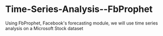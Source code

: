 # Time-Series-Analysis--FbProphet

Using FbProphet, Facebook's forecasting module, we will use time series analysis on a Microsoft Stock dataset
